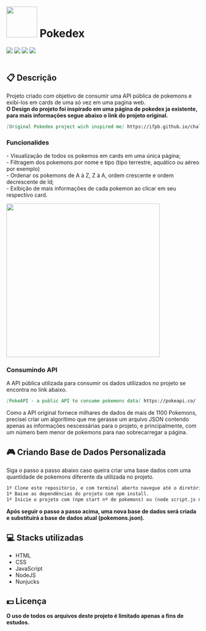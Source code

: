 <h1><img width="80px" height="80px" src="https://i.imgur.com/xCuEJI7.png"> Pokedex</h1>
<div class="badges">
  <img src="https://img.shields.io/badge/html5-%23E34F26.svg?style=for-the-badge&logo=html5&logoColor=white">
  <img src="https://img.shields.io/badge/css3-%231572B6.svg?style=for-the-badge&logo=css3&logoColor=white">
  <img src="https://img.shields.io/badge/javascript-%23323330.svg?style=for-the-badge&logo=javascript&logoColor=%23F7DF1E">
  <img src="https://img.shields.io/badge/node.js-6DA55F?style=for-the-badge&logo=node.js&logoColor=white">
</div>
<br>

<h2>📋 Descrição</h2>
<p>
  Projeto criado com objetivo de consumir uma API pública de pokemons e exibi-los em cards de uma só vez em uma pagina web.
  <br>
  <b>O Design do projeto foi inspirado em uma página de pokedex ja existente, para mais informações segue abaixo o link do projeto original.</b>
</p>

```md
[Original Pokedex project wich inspired me] https://ifpb.github.io/challenges/web/front-end/js/pokedex/
```

<h3>Funcionalides</h3>
<p> - Visualização de todos os pokemos em cards em uma única página;
  <br> - Filtragem dos pokemons por nome e tipo (tipo terrestre, aquático ou aéreo por exemplo)
  <br> - Ordenar os pokemons de A à Z, Z à A, ordem crescente e ordem decrescente de Id;
  <br> - Exibição de mais informações de cada pokemon ao clicar em seu respectivo card.
</p>

<img width="400px" src="https://user-images.githubusercontent.com/105606295/192077305-30c96162-bcd0-44b6-aa20-641d52e0c613.png">

<h3>Consumindo API</h3>
<p> A API pública utilizada para consumir os dados utilizados no projeto se encontra no link abaixo.</p>

```md
[PokeAPI - a public API to consume pokemons data] https://pokeapi.co/
```
<p>Como a API original fornece milhares de dados de mais de 1100 Pokemons, precisei criar um algorítimo que me gerasse um arquivo JSON contendo apenas as informações nescessárias para o projeto, e principalmente, com um número bem menor de pokemons para nao sobrecarregar a página.</p>


<h2> 🎮 Criando Base de Dados Personalizada</h2>
<p>Siga o passo a passo abaixo caso queira criar uma base dados com uma quantidade de pokemons diferente da utilizada no projeto.</p>

```md
1º Clone este repositório, e com terminal aberto navegue até o diretório deste projeto.
1º Baixe as dependências do projeto com npm install.
1º Inicie o projeto com (npm start nº de pokemons) ou (node script.js nº de pokemons).
```

<p><b>Após seguir o passo a passo acima, uma nova base de dados será criada e substituirá a base de dados atual (pokemons.json).</b></p>

<h2> 💻 Stacks utilizadas</h2>
<ul>
  <li>HTML</li>
  <li>CSS</li>
  <li>JavaScript</li>
  <li>NodeJS</li>
  <li>Nunjucks</li>
</ul>

<h2> 💵 Licença</h2>
<p><b>O uso de todos os arquivos deste projeto é limitado apenas a fins de estudos.<b></p>

